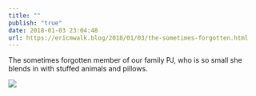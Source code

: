 ```yaml
---
title: ""
publish: "true"
date: 2018-01-03 23:04:48
url: https://ericmwalk.blog/2018/01/03/the-sometimes-forgotten.html
---
```


The sometimes forgotten member of our family PJ, who is so small she blends in with stuffed animals and pillows.

![](https://ericmwalk.blog/uploads/2022/11e3a84ed6.jpg)